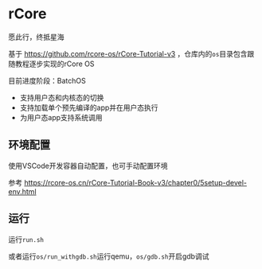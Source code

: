 # rCore

愿此行，终抵星海

基于 https://github.com/rcore-os/rCore-Tutorial-v3 ，仓库内的`os`目录包含跟随教程逐步实现的rCore OS

目前进度阶段：BatchOS

- 支持用户态和内核态的切换
- 支持加载单个预先编译的app并在用户态执行
- 为用户态app支持系统调用

## 环境配置

使用VSCode开发容器自动配置，也可手动配置环境

参考 https://rcore-os.cn/rCore-Tutorial-Book-v3/chapter0/5setup-devel-env.html

## 运行

运行`run.sh`

或者运行`os/run_withgdb.sh`运行qemu，`os/gdb.sh`开启gdb调试
